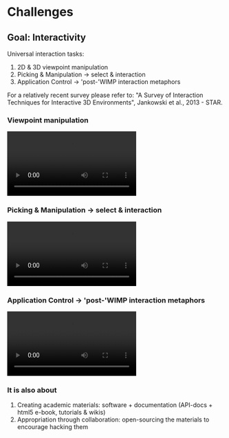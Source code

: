 # Challenges

## Goal: Interactivity

Universal interaction tasks:

 1. 2D & 3D viewpoint manipulation
 2. Picking & Manipulation -> select & interaction
 3. Application Control -> 'post-'WIMP interaction metaphors


For a relatively recent survey please refer to: "A Survey of Interaction Techniques for Interactive 3D Environments", Jankowski et al., 2013 - STAR.

### Viewpoint manipulation

<video data-autoplay src="vid/flock.ogv"></video>


### Picking & Manipulation -> select & interaction

<video data-autoplay src="vid/creators.mp4"></video>

### Application Control -> 'post-'WIMP interaction metaphors

<video data-autoplay src="vid/app_ctrl.ogv"></video>

### It is also about

1. Creating academic materials: software + documentation (API-docs + html5 e-book, tutorials & wikis)
2. Appropriation through collaboration: open-sourcing the materials to encourage hacking them